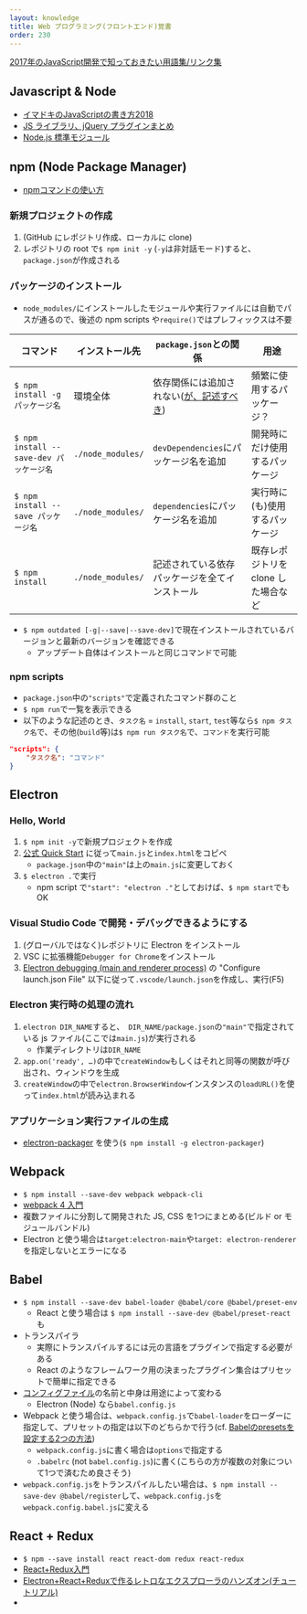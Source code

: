 ```yaml
---
layout: knowledge
title: Web プログラミング(フロントエンド)覚書
order: 230
---
```


[2017年のJavaScript開発で知っておきたい用語集/リンク集](https://qiita.com/tomoyamachi/items/b398f35882fb57b975ad)



## Javascript & Node

- [イマドキのJavaScriptの書き方2018](https://qiita.com/shibukawa/items/19ab5c381bbb2e09d0d9)
- [JS ライブラリ、jQuery プラグインまとめ](http://coliss.com/articles/build-websites/operation/javascript/best-javascript-libs-jquery-plugins-2016.html)
- [Node.js 標準モジュール](http://yohshiy.blog.fc2.com/blog-entry-310.html)



## npm (Node Package Manager)

- [npmコマンドの使い方](https://qiita.com/yoh-nak/items/8446bf12094c729d00fe)



### 新規プロジェクトの作成

1. (GitHub にレポジトリ作成、ローカルに clone)
2. レポジトリの root で`$ npm init -y` (`-y`は非対話モード)すると、`package.json`が作成される



### パッケージのインストール

- `node_modules/`にインストールしたモジュールや実行ファイルには自動でパスが通るので、後述の npm scripts や`require()`ではプレフィックスは不要

| コマンド                                | インストール先    | `package.json`との関係                                       | 用途                                |
| --------------------------------------- | ----------------- | ------------------------------------------------------------ | ----------------------------------- |
| `$ npm install -g パッケージ名`         | 環境全体          | 依存関係には追加されない([が、記述すべき](https://qiita.com/Jxck_/items/efaff21b977ddc782971#%E3%83%84%E3%83%BC%E3%83%AB%E3%82%82-packagejson-%E3%81%A7)) | 頻繁に使用するパッケージ？          |
| `$ npm install --save-dev パッケージ名` | `./node_modules/` | `devDependencies`にパッケージ名を追加                        | 開発時にだけ使用するパッケージ      |
| `$ npm install --save パッケージ名`     | `./node_modules/` | `dependencies`にパッケージ名を追加                           | 実行時に(も)使用するパッケージ      |
| `$ npm install`                         | `./node_modules/` | 記述されている依存パッケージを全てインストール               | 既存レポジトリを clone した場合など |

- `$ npm outdated [-g|--save|--save-dev]`で現在インストールされているバージョンと最新のバージョンを確認できる
  - アップデート自体はインストールと同じコマンドで可能



### npm scripts

* `package.json`中の`"scripts"`で定義されたコマンド群のこと
* `$ npm run`で一覧を表示できる
* 以下のような記述のとき、`タスク名` = `install`, `start`, `test`等なら`$ npm タスク名`で、その他(`build`等)は`$ npm run タスク名`で、`コマンド`を実行可能

```json
"scripts": {
    "タスク名": "コマンド"
}
```



## Electron

### Hello, World

1. `$ npm init -y`で新規プロジェクトを作成
2. [公式 Quick Start](https://electronjs.org/docs/tutorial/quick-start) に従って`main.js`と`index.html`をコピペ
   - `package.json`中の`"main"`は上の`main.js`に変更しておく
3. `$ electron .`で実行
   - npm script で`"start": "electron ."`としておけば、`$ npm start`でも OK



### Visual Studio Code で開発・デバッグできるようにする

1. (グローバルではなく)レポジトリに Electron をインストール
2. VSC に拡張機能`Debugger for Chrome`をインストール
3. [Electron debugging (main and renderer process)](https://github.com/Microsoft/vscode-recipes/tree/master/Electron) の "Configure launch.json File" 以下に従って`.vscode/launch.json`を作成し、実行(F5)



### Electron 実行時の処理の流れ

1. `electron DIR_NAME`すると、` DIR_NAME/package.json`の`"main"`で指定されている js ファイル(ここでは`main.js`)が実行される
   * 作業ディレクトリは`DIR_NAME`
2. `app.on('ready', …)`の中で`createWindow`もしくはそれと同等の関数が呼び出され、ウィンドウを生成
3. `createWindow`の中で`electron.BrowserWindow`インスタンスの`loadURL()`を使って`index.html`が読み込まれる



### アプリケーション実行ファイルの生成

- [electron-packager](https://github.com/electron/electron-packager) を使う(`$ npm install -g electron-packager`)



## Webpack

- `$ npm install --save-dev webpack webpack-cli`
- [webpack 4 入門](https://qiita.com/soarflat/items/28bf799f7e0335b68186)
- 複数ファイルに分割して開発された JS, CSS を1つにまとめる(ビルド or モジュールバンドル)
- Electron と使う場合は`target:electron-main`や`target: electron-renderer`を指定しないとエラーになる



## Babel

- `$ npm install --save-dev babel-loader @babel/core @babel/preset-env`
  - React と使う場合は `$ npm install --save-dev @babel/preset-react`も
- トランスパイラ
  - 実際にトランスパイルするには元の言語をプラグインで指定する必要がある
  - React のようなフレームワーク用の決まったプラグイン集合はプリセットで簡単に指定できる
- [コンフィグファイル](https://babeljs.io/docs/en/configuration#babelconfigjs)の名前と中身は用途によって変わる
  - Electron (Node) なら`babel.config.js`
- Webpack と使う場合は、`webpack.config.js`で`babel-loader`をローダーに指定して、プリセットの指定は以下のどちらかで行う(cf. [Babelのpresetsを設定する2つの方法](https://qiita.com/tmiki/items/86abc565d06ced78d968))
  - `webpack.config.js`に書く場合は`options`で指定する
  - `.babelrc` (not `babel.config.js`)に書く(こちらの方が複数の対象について1つで済むため良さそう)
- `webpack.config.js`をトランスパイルしたい場合は、`$ npm install --save-dev @babel/register`して、`webpack.config.js`を`webpack.config.babel.js`に変える



## React + Redux

- `$ npm --save install react react-dom redux react-redux`
- [React+Redux入門](https://qiita.com/erukiti/items/e16aa13ad81d5938374e)
- [Electron+React+Reduxで作るレトロなエクスプローラのハンズオン(チュートリアル)](https://qiita.com/tashxii/items/290a3421d520bdae0c36)
- 


